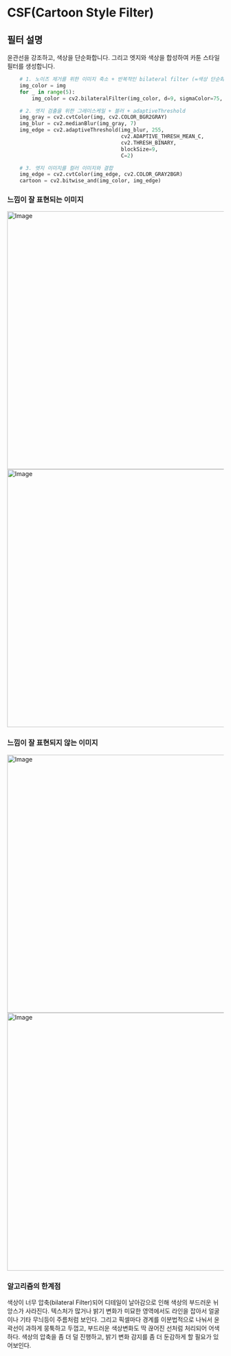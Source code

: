 # CSF(Cartoon Style Filter)

## 필터 설명

윤관선을 강조하고, 색상을 단순화합니다.
그리고 엣지와 색상을 합성하여 카툰 스타일 필터를 생성합니다.

```python
    # 1. 노이즈 제거를 위한 이미지 축소 + 반복적인 bilateral filter (=색상 단순화)
    img_color = img
    for _ in range(5):
        img_color = cv2.bilateralFilter(img_color, d=9, sigmaColor=75, sigmaSpace=75)

    # 2. 엣지 검출을 위한 그레이스케일 + 블러 + adaptiveThreshold
    img_gray = cv2.cvtColor(img, cv2.COLOR_BGR2GRAY)
    img_blur = cv2.medianBlur(img_gray, 7)
    img_edge = cv2.adaptiveThreshold(img_blur, 255,
                                     cv2.ADAPTIVE_THRESH_MEAN_C,
                                     cv2.THRESH_BINARY,
                                     blockSize=9,
                                     C=2)

    # 3. 엣지 이미지를 컬러 이미지와 결합
    img_edge = cv2.cvtColor(img_edge, cv2.COLOR_GRAY2BGR)
    cartoon = cv2.bitwise_and(img_color, img_edge)
```



### 느낌이 잘 표현되는 이미지

<img width="600" alt="Image" src="https://github.com/user-attachments/assets/b71c788e-8044-4ca4-85af-ef1865acc6ad"  />

<img width="600" alt="Image" src="https://github.com/user-attachments/assets/4d9ed7e2-726f-4859-9640-f44e8f4b10fc" />



### 느낌이 잘 표현되지 않는 이미지

<img width="600" alt="Image" src="https://github.com/user-attachments/assets/8075d84f-7072-4ace-9596-6b9ca682bcd6" />

<img width="600" alt="Image" src="https://github.com/user-attachments/assets/20f332e5-89e5-4102-8ff2-c3e1946a33a1" />



### 알고리즘의 한계점
  색상이 너무 압축(bilateral Filter)되어 디테일이 날아감으로 인해 색상의 부드러운 뉘앙스가 사라진다.
텍스처가 많거나 밝기 변화가 미묘한 영역에서도 라인을 잡아서 얼굴이나 기타 무늬등이 주름처럼 보인다.
그리고 픽셀마다 경계를 이분법적으로 나눠서 윤곽선이 과하게 뭉툭하고 두껍고, 
부드러운 색상변화도 딱 끊어진 선처럼 처리되어 어색하다.
  색상의 압축을 좀 더 덜 진행하고, 밝기 변화 감지를 좀 더 둔감하게 할 필요가 있어보인다.
